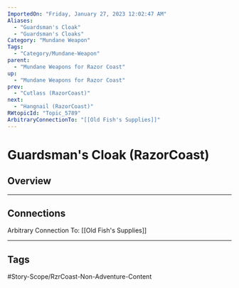 ```yaml
---
ImportedOn: "Friday, January 27, 2023 12:02:47 AM"
Aliases:
  - "Guardsman's Cloak"
  - "Guardsman's Cloaks"
Category: "Mundane Weapon"
Tags:
  - "Category/Mundane-Weapon"
parent:
  - "Mundane Weapons for Razor Coast"
up:
  - "Mundane Weapons for Razor Coast"
prev:
  - "Cutlass (RazorCoast)"
next:
  - "Hangnail (RazorCoast)"
RWtopicId: "Topic_5789"
ArbitraryConnectionTo: "[[Old Fish's Supplies]]"
---
```

# Guardsman's Cloak (RazorCoast)
## Overview
---
## Connections
Arbitrary Connection To: [[Old Fish's Supplies]]


---
## Tags
#Story-Scope/RzrCoast-Non-Adventure-Content


